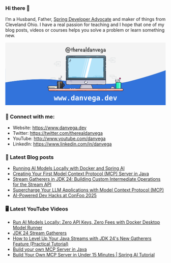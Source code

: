### Hi there 👋

I’m a Husband, Father, [Spring Developer Advocate](https://tanzu.vmware.com/developer/advocates/) and maker of things from Cleveland Ohio. I have a real passion for teaching and I hope that one of my blog posts, videos or courses helps you solve a problem or learn something new.

![Profile Header](./github_profile_header.png)

### 🤝 Connect with me:

- Website: https://www.danvega.dev
- Twitter: https://twitter.com/therealdanvega
- YouTube: http://www.youtube.com/danvega
- LinkedIn: https://www.linkedin.com/in/danvega

### 📝 Latest Blog posts

<!-- BLOG-POST-LIST:START -->
- [Running AI Models Locally with Docker and Spring AI](https://www.danvega.dev/blog/docker-model-runner)
- [Creating Your First Model Context Protocol (MCP) Server in Java](https://www.danvega.dev/blog/creating-your-first-mcp-server-java)
- [Stream Gatherers in JDK 24: Building Custom Intermediate Operations for the Stream API](https://www.danvega.dev/blog/stream-gatherers)
- [Supercharge Your LLM Applications with Model Context Protocol (MCP)](https://www.danvega.dev/blog/model-context-protocol-introduction)
- [AI-Powered Dev Hacks at ConFoo 2025](https://www.danvega.dev/blog/ai-powered-dev-hacks-confoo-2025)<!-- BLOG-POST-LIST:END -->

### 🖥 Latest YouTube Videos

<!-- YOUTUBE:START -->
- [Run AI Models Locally: Zero API Keys, Zero Fees with Docker Desktop Model Runner](https://www.youtube.com/watch?v=6E6JFLMHcoQ)
- [JDK 24 Stream Gatherers](https://www.youtube.com/watch?v=Uz5vDHzn59s)
- [How to Level Up Your Java Streams with JDK 24&#39;s New Gatherers Feature &lpar;Practical Tutorial&rpar;](https://www.youtube.com/watch?v=hIbCu1slooE)
- [Build your own MCP Server in Java](https://www.youtube.com/watch?v=J4d1GWcL5gA)
- [Build Your Own MCP Server in Under 15 Minutes | Spring AI Tutorial](https://www.youtube.com/watch?v=w5YVHG1j3Co)
<!-- YOUTUBE:END -->
